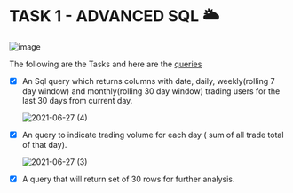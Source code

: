 # TASK 1 - ADVANCED SQL 🌥️

![image](https://user-images.githubusercontent.com/81169091/123560156-f0d28600-d7a0-11eb-8433-b9666bed5731.png)




The following are the Tasks and here are the [queries](https://github.com/prebitha/Predicting-Trades/blob/main/Advanced%20Sql/Advanced_Sql.sql)

- [X] An Sql query which returns columns with date, daily, weekly(rolling 7 day window) and monthly(rolling 30 day window) trading users for the last 30 days from current day.

   ![2021-06-27 (4)](https://user-images.githubusercontent.com/81169091/123542345-732f5b80-d749-11eb-9355-20df57851c8e.png)


- [X] An query to indicate trading volume for each day ( sum of all trade total of that day).

   ![2021-06-27 (3)](https://user-images.githubusercontent.com/81169091/123542317-57c45080-d749-11eb-8911-3a004b22afbe.png)


- [X] A query that will return set of 30 rows for further analysis.
